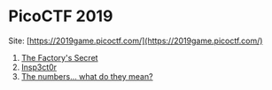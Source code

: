 # PicoCTF 2019

Site: [https://2019game.picoctf.com/](https://2019game.picoctf.com/)

1. [The Factory's Secret](factory_secret.md)
1. [Insp3ct0r](inspector.md)
1. [The numbers... what do they mean?](numbers.md)